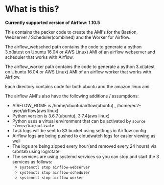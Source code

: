 # What is this?

**Currently supported version of Airflow: 1.10.5**

This contains the packer code to create the AMI's for the Bastion, Webserver / Scheduler(combined) and the Worker for Airflow.

The airflow_websched path contains the code to generate a python 3.x(latest on Ubuntu 16.04 or AWS Linux) AMI of an airflow webserver and scheduler that works with Airflow.

The airflow_worker path contains the code to generate a python 3.x(latest on Ubuntu 16.04 or AWS Linux) AMI of an airflow worker that works with Airflow.

Each directory contains code for both ubuntu and the amazon linux ami.

The airflow AMI's also have the following additions / assumptions:

- AIRFLOW_HOME is /home/ubuntu/airflow(ubuntu) , /home/ec2-user/airflow(aws linux)
- Python version is 3.6.7(ubuntu), 3.7.4(aws linux)
- Python uses a virtual environment that can be activated by `source ~/venv/bin/activate`
- Task logs will be sent to S3 bucket using settings in Airflow config
- Airflow logs are being pushed to cloudwatch logs for easier viewing as well
- The logs are being zipped every hour(and removed every 24 hours) via crontab using logrotate.
- The services are using systemd services so you can stop and start the 3 services as follows:
  - `systemctl stop airflow-webserver`
  - `systemctl stop airflow-scheduler`
  - `systemctl stop airflow-worker`
